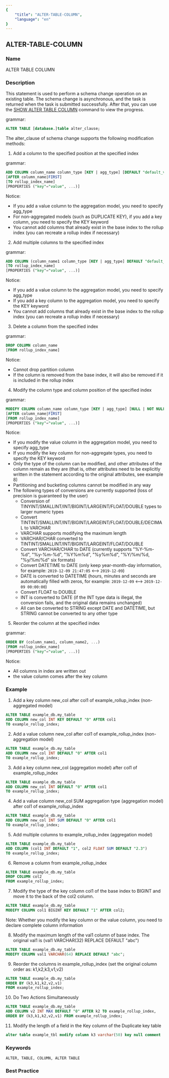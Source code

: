 ```yaml
---
{
    "title": "ALTER-TABLE-COLUMN",
    "language": "en"
}
---
```


<!--
Licensed to the Apache Software Foundation (ASF) under one
or more contributor license agreements.  See the NOTICE file
distributed with this work for additional information
regarding copyright ownership.  The ASF licenses this file
to you under the Apache License, Version 2.0 (the
"License"); you may not use this file except in compliance
with the License.  You may obtain a copy of the License at

  http://www.apache.org/licenses/LICENSE-2.0

Unless required by applicable law or agreed to in writing,
software distributed under the License is distributed on an
"AS IS" BASIS, WITHOUT WARRANTIES OR CONDITIONS OF ANY
KIND, either express or implied.  See the License for the
specific language governing permissions and limitations
under the License.
-->

## ALTER-TABLE-COLUMN

### Name

ALTER TABLE COLUMN

### Description

This statement is used to perform a schema change operation on an existing table. The schema change is asynchronous, and the task is returned when the task is submitted successfully. After that, you can use the [SHOW ALTER TABLE COLUMN](../../Show-Statements/SHOW-ALTER.md) command to view the progress.

grammar:

```sql
ALTER TABLE [database.]table alter_clause;
```

The alter_clause of schema change supports the following modification methods:

1. Add a column to the specified position at the specified index

grammar:

```sql
ADD COLUMN column_name column_type [KEY | agg_type] [DEFAULT "default_value"]
[AFTER column_name|FIRST]
[TO rollup_index_name]
[PROPERTIES ("key"="value", ...)]
```

 Notice:

- If you add a value column to the aggregation model, you need to specify agg_type
- For non-aggregated models (such as DUPLICATE KEY), if you add a key column, you need to specify the KEY keyword
- You cannot add columns that already exist in the base index to the rollup index (you can recreate a rollup index if necessary)

2. Add multiple columns to the specified index

grammar:

```sql
ADD COLUMN (column_name1 column_type [KEY | agg_type] DEFAULT "default_value", ...)
[TO rollup_index_name]
[PROPERTIES ("key"="value", ...)]
```

Notice:

- If you add a value column to the aggregation model, you need to specify agg_type
- If you add a key column to the aggregation model, you need to specify the KEY keyword
- You cannot add columns that already exist in the base index to the rollup index (you can recreate a rollup index if necessary)

3. Delete a column from the specified index

grammar:

```sql
DROP COLUMN column_name
[FROM rollup_index_name]
```

Notice:

- Cannot drop partition column
- If the column is removed from the base index, it will also be removed if it is included in the rollup index

4. Modify the column type and column position of the specified index

 grammar:

```sql
MODIFY COLUMN column_name column_type [KEY | agg_type] [NULL | NOT NULL] [DEFAULT "default_value"]
[AFTER column_name|FIRST]
[FROM rollup_index_name]
[PROPERTIES ("key"="value", ...)]
```

Notice:

- If you modify the value column in the aggregation model, you need to specify agg_type
- If you modify the key column for non-aggregate types, you need to specify the KEY keyword
- Only the type of the column can be modified, and other attributes of the column remain as they are (that is, other attributes need to be explicitly written in the statement according to the original attributes, see example 8)
- Partitioning and bucketing columns cannot be modified in any way
- The following types of conversions are currently supported (loss of precision is guaranteed by the user)
  - Conversion of TINYINT/SMALLINT/INT/BIGINT/LARGEINT/FLOAT/DOUBLE types to larger numeric types
  - Convert TINTINT/SMALLINT/INT/BIGINT/LARGEINT/FLOAT/DOUBLE/DECIMAL to VARCHAR
  - VARCHAR supports modifying the maximum length
  - VARCHAR/CHAR converted to TINTINT/SMALLINT/INT/BIGINT/LARGEINT/FLOAT/DOUBLE
  - Convert VARCHAR/CHAR to DATE (currently supports "%Y-%m-%d", "%y-%m-%d", "%Y%m%d", "%y%m%d", "%Y/%m/%d, "%y/%m/%d" six formats)
  - Convert DATETIME to DATE (only keep year-month-day information, for example: `2019-12-09 21:47:05` <--> `2019-12-09`)
  - DATE is converted to DATETIME (hours, minutes and seconds are automatically filled with zeros, for example: `2019-12-09` <--> `2019-12-09 00:00:00`)
  - Convert FLOAT to DOUBLE
  - INT is converted to DATE (if the INT type data is illegal, the conversion fails, and the original data remains unchanged)
  - All can be converted to STRING except DATE and DATETIME, but STRING cannot be converted to any other type

5. Reorder the column at the specified index

grammar:

```sql
ORDER BY (column_name1, column_name2, ...)
[FROM rollup_index_name]
[PROPERTIES ("key"="value", ...)]
```

Notice:

- All columns in index are written out
- the value column comes after the key column

### Example

1. Add a key column new_col after col1 of example_rollup_index (non-aggregated model)

```sql
ALTER TABLE example_db.my_table
ADD COLUMN new_col INT KEY DEFAULT "0" AFTER col1
TO example_rollup_index;
```

2. Add a value column new_col after col1 of example_rollup_index (non-aggregation model)

```sql
ALTER TABLE example_db.my_table
ADD COLUMN new_col INT DEFAULT "0" AFTER col1
TO example_rollup_index;
```

3. Add a key column new_col (aggregation model) after col1 of example_rollup_index

```sql
ALTER TABLE example_db.my_table
ADD COLUMN new_col INT DEFAULT "0" AFTER col1
TO example_rollup_index;
```

4. Add a value column new_col SUM aggregation type (aggregation model) after col1 of example_rollup_index

```sql
ALTER TABLE example_db.my_table
ADD COLUMN new_col INT SUM DEFAULT "0" AFTER col1
TO example_rollup_index;
```

5. Add multiple columns to example_rollup_index (aggregation model)

```sql
ALTER TABLE example_db.my_table
ADD COLUMN (col1 INT DEFAULT "1", col2 FLOAT SUM DEFAULT "2.3")
TO example_rollup_index;
```

6. Remove a column from example_rollup_index

```sql
ALTER TABLE example_db.my_table
DROP COLUMN col2
FROM example_rollup_index;
```

7. Modify the type of the key column col1 of the base index to BIGINT and move it to the back of the col2 column.

```sql
ALTER TABLE example_db.my_table
MODIFY COLUMN col1 BIGINT KEY DEFAULT "1" AFTER col2;
```

Note: Whether you modify the key column or the value column, you need to declare complete column information

8. Modify the maximum length of the val1 column of base index. The original val1 is (val1 VARCHAR(32) REPLACE DEFAULT "abc")

```sql
ALTER TABLE example_db.my_table
MODIFY COLUMN val1 VARCHAR(64) REPLACE DEFAULT "abc";
```

9. Reorder the columns in example_rollup_index (set the original column order as: k1,k2,k3,v1,v2)

```sql
ALTER TABLE example_db.my_table
ORDER BY (k3,k1,k2,v2,v1)
FROM example_rollup_index;
```

10. Do Two Actions Simultaneously

```sql
ALTER TABLE example_db.my_table
ADD COLUMN v2 INT MAX DEFAULT "0" AFTER k2 TO example_rollup_index,
ORDER BY (k3,k1,k2,v2,v1) FROM example_rollup_index;
```

11. Modify the length of a field in the Key column of the Duplicate key table

```sql
alter table example_tbl modify column k3 varchar(50) key null comment 'to 50'
````

### Keywords

```text
ALTER, TABLE, COLUMN, ALTER TABLE
```

### Best Practice
